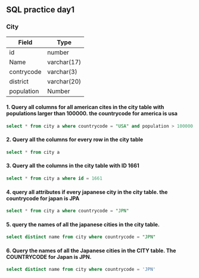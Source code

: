 ## SQL practice day1

### City

| Field | Type |
| --- | --- |
| id | number |
| Name | varchar(17) |
| contrycode | varchar(3) |
| district | varchar(20) |
| population | Number |

#### 1. Query all columns for all american cites in the city table with populations larger than 100000. the countrycode for america is usa 

``` sql
select * from city a where countrycode = "USA" and population > 100000
```

#### 2. Query all the columns for every row in the city table 

``` sql
select * from city a 
```


#### 3. Query all the columns in the city table with ID 1661 

``` sql
select * from city a where id = 1661
```

#### 4. query all attributes if every japanese city in the city table. the countrycode for japan is JPA

``` sql
select * from city a where countrycode = "JPN" 
```

#### 5. query the names of all the japanese cities in the city table. 

``` sql 
select distinct name from city where countrycode = "JPN"
```

#### 6. Query the names of all the Japanese cities in the CITY table. The COUNTRYCODE for Japan is JPN.

```sql
select distinct name from city where countrycode = 'JPN'
```